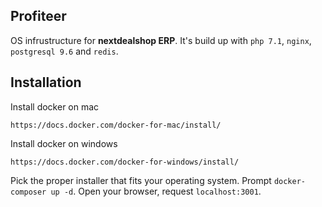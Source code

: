 ## Profiteer

OS infrustructure for **nextdealshop ERP**. It's build up with `php 7.1`, `nginx`, `postgresql 9.6` and `redis`.

## Installation

Install docker on mac

`https://docs.docker.com/docker-for-mac/install/`

Install docker on windows

`https://docs.docker.com/docker-for-windows/install/`

Pick the proper installer that fits your operating system. Prompt `docker-composer up -d`. Open your browser, request `localhost:3001`.